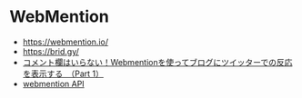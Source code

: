 # WebMention

* https://webmention.io/
* https://brid.gy/
* [コメント欄はいらない！Webmentionを使ってブログにツイッターでの反応を表示する　（Part 1）](https://qiita.com/jlkiri/items/d56ec812fa8de7a740e2)
* [webmention API](https://github.com/aaronpk/webmention.io#api)

